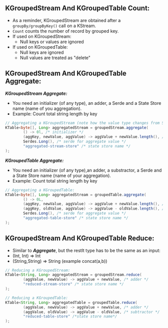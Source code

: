 ## KGroupedStream And KGroupedTable Count: 

- As a reminder, KGroupedStream are obtained after a `groupBy/groupByKey()` call on a KStream. 
- `Count` counts the number of record by grouped key.
- If used on KGroupedStream:
  - Null keys or values are ignored
- If used on KGroupedTable: 
  - Null keys are ignored
  - Null values are treated as "delete"

## KGroupedStream And KGroupedTable Aggregate: 

***KGroupedStream Aggregate:***
- You need an initializer (of any type), an adder, a Serde and a State Store name 
    (name of you aggregation).
- Example: Count total string length by key

```java
// Aggregating a KGroupedStream (note how the value type changes from String to Long)
KTable<byte[], Long> aggregatedStream = groupedStream.aggregate(
        () -> 0l, /* initializer */
        (aggKey, newValue, aggValue) -> aggValue + newValue.length(), /* adder */
        Serdes.Long(), /* serde for aggregate value */
        "aggregated-stream-store" /* state store name */
);
```

***KGroupedTable Aggregate:***

- You need an initializer (of any type),an adder, a substractor, a Serde and a State Store name
  (name of your aggregation).
- Example: Count total string length by key

```java
// Aggregating a KGroupedTable: 
KTable<byte[], Long> aggregatedStream = groupedTable.aggregate(
        () -> 0L,
        (aggKey, newValue, aggValue) -> aggValue + newValue.length(), /* adder */
        (aggKey, oldValue, aggValue) -> aggValue - oldValue.length(), /* subtractor */
        Serdes.Long(), /* serde for aggregate value */
        "aggregated-table-store" /* state store name */
);
```

## KGroupedStream And KGroupedTable Reduce: 

- Similar to ***Aggregate***, but the restlt type has to be the same as an input: 
- (Int, Int) => Int 
- (String,String) => String (example concat(a,b))

```java
// Reducing a KGroupedStream: 
KTable<String, Long> aggregatedStream = groupedStream.reduce(
        (aggValue, newValue) -> aggValue + newValue, /* adder */
        "reduced-stream-store" /* state store name */
);

// Reducing a KGroupedTable: 
KTable<String, Long> aggregatedTable = groupedTable.reduce(
        (aggValue, newValue) -> aggValue + newValue, /* adder */
        (aggValue, oldValue) -> aggValue - oldValue, /* subtractor */
        "reduced-table-store" /*state store name*/
);
```